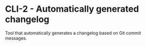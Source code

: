 # CLI-2 - Automatically generated changelog
Tool that automatically generates a changelog based on Git commit messages. 
